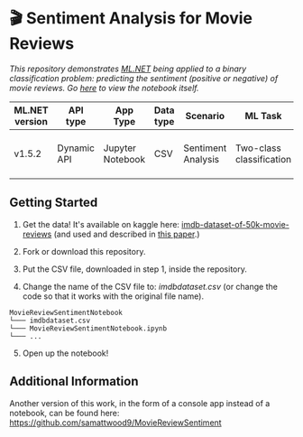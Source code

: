 # :clapper: Sentiment Analysis for Movie Reviews

*This repository demonstrates [ML.NET](https://www.microsoft.com/net/learn/apps/machine-learning-and-ai/ml-dotnet) being applied to a binary classification problem: predicting the sentiment (positive or negative) of movie reviews. Go [here](MovieReviewSentimentNotebook.md) to view the notebook itself.*

| ML.NET version | API type          | App Type    | Data type | Scenario            | ML Task                   | Algorithm                  |
|----------------|-------------------|-------------|-----------|---------------------|---------------------------|-----------------------------|
| v1.5.2         | Dynamic API       | Jupyter Notebook | CSV       | Sentiment Analysis  | Two-class  classification | Stochastic dual coordinate ascent |

## Getting Started

1) Get the data! It's available on kaggle here: [imdb-dataset-of-50k-movie-reviews](https://www.kaggle.com/lakshmi25npathi/imdb-dataset-of-50k-movie-reviews) (and used and described in [this paper](https://scholar.google.com/scholar?hl=en&as_sdt=0%2C5&q=Learning+Word+Vectors+for+Sentiment+Analysis&btnG=).)

2) Fork or download this repository.

3) Put the CSV file, downloaded in step 1, inside the repository.

4) Change the name of the CSV file to: *imdbdataset.csv* (or change the code so that it works with the original file name).

```
MovieReviewSentimentNotebook
└─── imdbdataset.csv
└─── MovieReviewSentimentNotebook.ipynb
└─── ...
```

5) Open up the notebook!

## Additional Information

Another version of this work, in the form of a console app instead of a notebook, can be found here: https://github.com/samattwood9/MovieReviewSentiment
